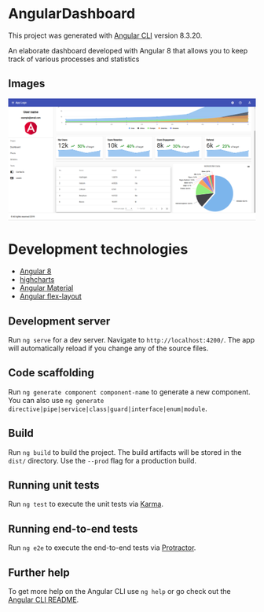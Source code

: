 # AngularDashboard

This project was generated with [Angular CLI](https://github.com/angular/angular-cli) version 8.3.20.

An elaborate dashboard developed with Angular 8 that allows you to keep track of various processes and statistics

## Images
![](./src/img/2.png)

# Development technologies

- [Angular 8](https://angular.io/)
- [highcharts](https://www.highcharts.com/)    
- [Angular Material](https://material.angular.io/)
- [Angular flex-layout](https://github.com/angular/flex-layout)

## Development server

Run `ng serve` for a dev server. Navigate to `http://localhost:4200/`. The app will automatically reload if you change any of the source files.

## Code scaffolding

Run `ng generate component component-name` to generate a new component. You can also use `ng generate directive|pipe|service|class|guard|interface|enum|module`.

## Build

Run `ng build` to build the project. The build artifacts will be stored in the `dist/` directory. Use the `--prod` flag for a production build.

## Running unit tests

Run `ng test` to execute the unit tests via [Karma](https://karma-runner.github.io).

## Running end-to-end tests

Run `ng e2e` to execute the end-to-end tests via [Protractor](http://www.protractortest.org/).

## Further help

To get more help on the Angular CLI use `ng help` or go check out the [Angular CLI README](https://github.com/angular/angular-cli/blob/master/README.md).
